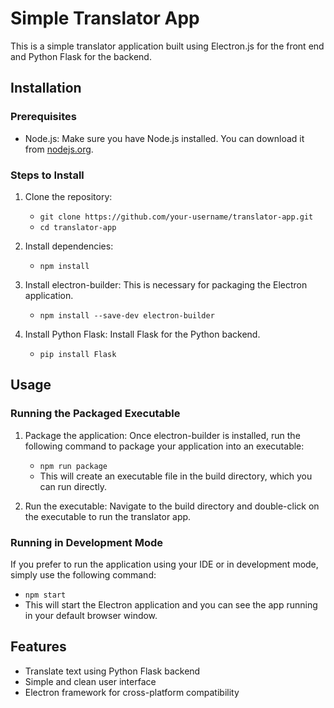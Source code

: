 # Simple Translator App

This is a simple translator application built using Electron.js for the front end and Python Flask for the backend.

## Installation

### Prerequisites

- Node.js: Make sure you have Node.js installed. You can download it from [nodejs.org](https://nodejs.org/).

### Steps to Install

1. Clone the repository:
   - ```git clone https://github.com/your-username/translator-app.git```
   - ```cd translator-app```

2. Install dependencies:
   - ```npm install```

3. Install electron-builder: This is necessary for packaging the Electron application.
   - ```npm install --save-dev electron-builder```

4. Install Python Flask: Install Flask for the Python backend.
   - ```pip install Flask```

## Usage

### Running the Packaged Executable

1. Package the application: Once electron-builder is installed, run the following command to package your application into an executable:
   - ```npm run package```
   - This will create an executable file in the build directory, which you can run directly.

2. Run the executable: Navigate to the build directory and double-click on the executable to run the translator app.

### Running in Development Mode

If you prefer to run the application using your IDE or in development mode, simply use the following command:
   - ```npm start```
   - This will start the Electron application and you can see the app running in your default browser window.

## Features

- Translate text using Python Flask backend
- Simple and clean user interface
- Electron framework for cross-platform compatibility
